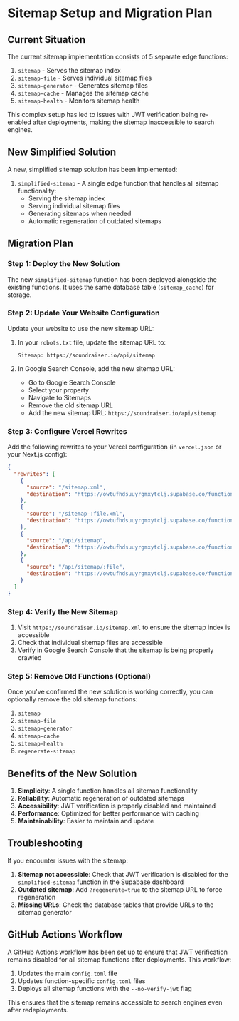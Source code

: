 # Sitemap Setup and Migration Plan

## Current Situation

The current sitemap implementation consists of 5 separate edge functions:

1. `sitemap` - Serves the sitemap index
2. `sitemap-file` - Serves individual sitemap files
3. `sitemap-generator` - Generates sitemap files
4. `sitemap-cache` - Manages the sitemap cache
5. `sitemap-health` - Monitors sitemap health

This complex setup has led to issues with JWT verification being re-enabled after deployments, making the sitemap inaccessible to search engines.

## New Simplified Solution

A new, simplified sitemap solution has been implemented:

1. `simplified-sitemap` - A single edge function that handles all sitemap functionality:
   - Serving the sitemap index
   - Serving individual sitemap files
   - Generating sitemaps when needed
   - Automatic regeneration of outdated sitemaps

## Migration Plan

### Step 1: Deploy the New Solution

The new `simplified-sitemap` function has been deployed alongside the existing functions. It uses the same database table (`sitemap_cache`) for storage.

### Step 2: Update Your Website Configuration

Update your website to use the new sitemap URL:

1. In your `robots.txt` file, update the sitemap URL to:
   ```
   Sitemap: https://soundraiser.io/api/sitemap
   ```

2. In Google Search Console, add the new sitemap URL:
   - Go to Google Search Console
   - Select your property
   - Navigate to Sitemaps
   - Remove the old sitemap URL
   - Add the new sitemap URL: `https://soundraiser.io/api/sitemap`

### Step 3: Configure Vercel Rewrites

Add the following rewrites to your Vercel configuration (in `vercel.json` or your Next.js config):

```json
{
  "rewrites": [
    {
      "source": "/sitemap.xml",
      "destination": "https://owtufhdsuuyrgmxytclj.supabase.co/functions/v1/simplified-sitemap"
    },
    {
      "source": "/sitemap-:file.xml",
      "destination": "https://owtufhdsuuyrgmxytclj.supabase.co/functions/v1/simplified-sitemap/:file"
    },
    {
      "source": "/api/sitemap",
      "destination": "https://owtufhdsuuyrgmxytclj.supabase.co/functions/v1/simplified-sitemap"
    },
    {
      "source": "/api/sitemap/:file",
      "destination": "https://owtufhdsuuyrgmxytclj.supabase.co/functions/v1/simplified-sitemap/:file"
    }
  ]
}
```

### Step 4: Verify the New Sitemap

1. Visit `https://soundraiser.io/sitemap.xml` to ensure the sitemap index is accessible
2. Check that individual sitemap files are accessible
3. Verify in Google Search Console that the sitemap is being properly crawled

### Step 5: Remove Old Functions (Optional)

Once you've confirmed the new solution is working correctly, you can optionally remove the old sitemap functions:

1. `sitemap`
2. `sitemap-file`
3. `sitemap-generator`
4. `sitemap-cache`
5. `sitemap-health`
6. `regenerate-sitemap`

## Benefits of the New Solution

1. **Simplicity**: A single function handles all sitemap functionality
2. **Reliability**: Automatic regeneration of outdated sitemaps
3. **Accessibility**: JWT verification is properly disabled and maintained
4. **Performance**: Optimized for better performance with caching
5. **Maintainability**: Easier to maintain and update

## Troubleshooting

If you encounter issues with the sitemap:

1. **Sitemap not accessible**: Check that JWT verification is disabled for the `simplified-sitemap` function in the Supabase dashboard
2. **Outdated sitemap**: Add `?regenerate=true` to the sitemap URL to force regeneration
3. **Missing URLs**: Check the database tables that provide URLs to the sitemap generator

## GitHub Actions Workflow

A GitHub Actions workflow has been set up to ensure that JWT verification remains disabled for all sitemap functions after deployments. This workflow:

1. Updates the main `config.toml` file
2. Updates function-specific `config.toml` files
3. Deploys all sitemap functions with the `--no-verify-jwt` flag

This ensures that the sitemap remains accessible to search engines even after redeployments. 